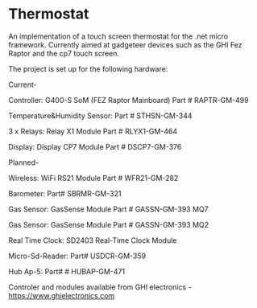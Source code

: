Thermostat
==========

An implementation of a touch screen thermostat for the .net micro framework. Currently aimed at gadgeteer devices such as the GHI Fez Raptor and the cp7 touch screen. 

The project is set up for the following hardware:

Current-

Controller:  G400-S SoM (FEZ Raptor Mainboard) Part # RAPTR-GM-499

Temperature&Humidity Sensor: Part # STHSN-GM-344

3 x Relays: Relay X1 Module Part # RLYX1-GM-464

Display: Display CP7 Module Part # DSCP7-GM-376

Planned-

Wireless: WiFi RS21 Module Part # WFR21-GM-282

Barometer: Part# SBRMR-GM-321

Gas Sensor: GasSense Module Part # GASSN-GM-393 MQ7

Gas Sensor: GasSense Module Part # GASSN-GM-393 MQ2

Real Time Clock: SD2403 Real-Time Clock Module

Micro-Sd-Reader: Part# USDCR-GM-359

Hub Ap-5: Part# # HUBAP-GM-471


Controler and modules available from GHI electronics - https://www.ghielectronics.com




